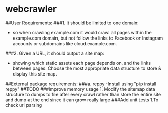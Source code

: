 # webcrawler 

##User Requirements:
###1. It should be limited to one domain:
- so when crawling example.com it would crawl all pages within the example.com domain,
  but not follow the links to Facebook or Instagram accounts or subdomains like cloud.example.com. 

###2. Given a URL, it should output a site map:
- showing which static assets each page depends on, and the links between pages.
  Choose the most appropriate data structure to store & display this site map.

##External package requirements:
###a. reppy
    -Install using "pip install reppy" 
##TODO
###Improve memory usage
    1. Modify the sitemap data structure to dumps to file after every crawl rather than store the entire site and dump at the end since it can grow really large
###Add unit tests
    1.To check url parsing
 
